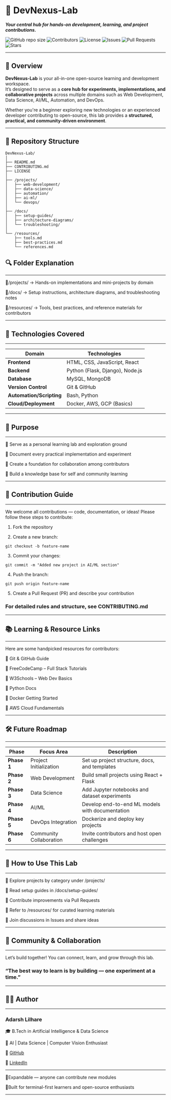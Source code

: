 # 🚀 DevNexus-Lab  
**_Your central hub for hands-on development, learning, and project contributions._**

![GitHub repo size](https://img.shields.io/github/repo-size/yourusername/DevNexus-Lab?color=blue)
![Contributors](https://img.shields.io/github/contributors/yourusername/DevNexus-Lab)
![License](https://img.shields.io/github/license/yourusername/DevNexus-Lab)
![Issues](https://img.shields.io/github/issues/yourusername/DevNexus-Lab)
![Pull Requests](https://img.shields.io/github/issues-pr/yourusername/DevNexus-Lab)
![Stars](https://img.shields.io/github/stars/yourusername/DevNexus-Lab?style=social)

---

## 📘 Overview

**DevNexus-Lab** is your all-in-one open-source learning and development workspace.  
It’s designed to serve as a **core hub for experiments, implementations, and collaborative projects** across multiple domains such as Web Development, Data Science, AI/ML, Automation, and DevOps.  

Whether you're a beginner exploring new technologies or an experienced developer contributing to open-source, this lab provides a **structured, practical, and community-driven environment**.

---

## 📁 Repository Structure

```
DevNexus-Lab/
│
├── README.md
├── CONTRIBUTING.md
├── LICENSE
│
├── /projects/
│   ├── web-development/
│   ├── data-science/
│   ├── automation/
│   ├── ai-ml/
│   └── devops/
│
├── /docs/
│   ├── setup-guides/
│   ├── architecture-diagrams/
│   └── troubleshooting/
│
└── /resources/
    ├── tools.md
    ├── best-practices.md
    └── references.md

```
## 🔍 Folder Explanation
---
🔹/projects/ → Hands-on implementations and mini-projects by domain

🔹/docs/ → Setup instructions, architecture diagrams, and troubleshooting notes

🔹/resources/ → Tools, best practices, and reference materials for contributors

---

## 🧩 Technologies Covered

---

| Domain                   | Technologies                    |
| ------------------------ | ------------------------------- |
| **Frontend**             | HTML, CSS, JavaScript, React    |
| **Backend**              | Python (Flask, Django), Node.js |
| **Database**             | MySQL, MongoDB                  |
| **Version Control**      | Git & GitHub                    |
| **Automation/Scripting** | Bash, Python                    |
| **Cloud/Deployment**     | Docker, AWS, GCP (Basics)       |

---

## 🌱 Purpose

---
🔹 Serve as a personal learning lab and exploration ground

🔹 Document every practical implementation and experiment

🔹 Create a foundation for collaboration among contributors

🔹 Build a knowledge base for self and community learning

---

## 🤝 Contribution Guide
---

We welcome all contributions — code, documentation, or ideas!
Please follow these steps to contribute:

1. Fork the repository

2. Create a new branch:

```
git checkout -b feature-name
```

3. Commit your changes:
```
git commit -m "Added new project in AI/ML section"
```

4. Push the branch:
```
git push origin feature-name
```

5. Create a Pull Request (PR) and describe your contribution

### For detailed rules and structure, see CONTRIBUTING.md

---

## 📚 Learning & Resource Links
---
Here are some handpicked resources for contributors:

🔹 Git & GitHub Guide

🔹 FreeCodeCamp – Full Stack Tutorials

🔹 W3Schools – Web Dev Basics

🔹 Python Docs

🔹 Docker Getting Started

🔹 AWS Cloud Fundamentals

---

## 🛠️ Future Roadmap
---

| Phase       | Focus Area              | Description                                     |
| ----------- | ----------------------- | ----------------------------------------------- |
| **Phase 1** | Project Initialization  | Set up project structure, docs, and templates   |
| **Phase 2** | Web Development         | Build small projects using React + Flask        |
| **Phase 3** | Data Science            | Add Jupyter notebooks and dataset experiments   |
| **Phase 4** | AI/ML                   | Develop end-to-end ML models with documentation |
| **Phase 5** | DevOps Integration      | Dockerize and deploy key projects               |
| **Phase 6** | Community Collaboration | Invite contributors and host open challenges    |

---

## 🧠 How to Use This Lab

---
🔹 Explore projects by category under /projects/

🔹 Read setup guides in /docs/setup-guides/

🔹 Contribute improvements via Pull Requests

🔹 Refer to /resources/ for curated learning materials

🔹 Join discussions in Issues and share ideas

---

## 💬 Community & Collaboration
---
Let’s build together!
You can connect, learn, and grow through this lab.

### “The best way to learn is by building — one experiment at a time.”

---

## 👨‍💻 Author

---
### Adarsh Lilhare 

🎓 B.Tech in Artificial Intelligence & Data Science

💼 AI | Data Science | Computer Vision Enthusiast

🔗 [GitHub](https://github.com/AdarshVL) 

🔗 [LinkedIn](https://www.linkedin.com/in/adarsh-lilhare-b98a91290/)

---

🔹Expandable — anyone can contribute new modules

🔹Built for terminal-first learners and open-source enthusiasts

----
